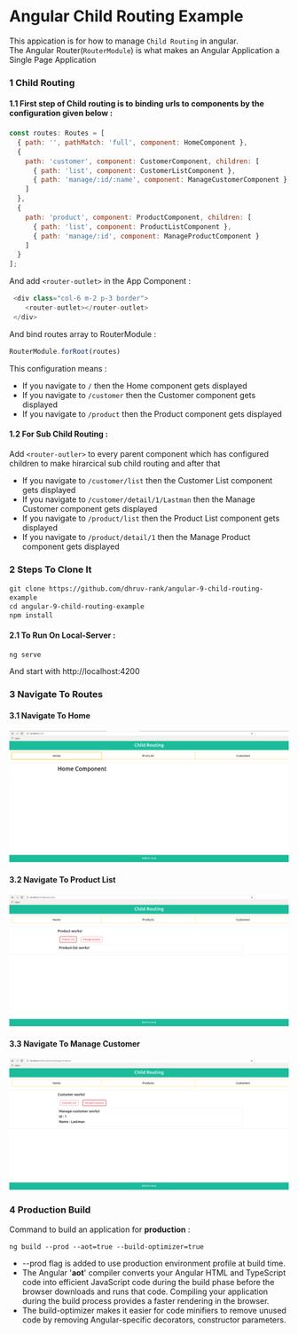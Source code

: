 # Angular Child Routing Example

This appication is for how to manage `Child Routing` in angular.\
The Angular Router(`RouterModule`) is what makes an Angular Application a Single Page Application

### 1 Child Routing 

#### 1.1 First step of Child routing is to binding urls to components by the configuration given below : 

```js
const routes: Routes = [
  { path: '', pathMatch: 'full', component: HomeComponent },
  {
    path: 'customer', component: CustomerComponent, children: [
      { path: 'list', component: CustomerListComponent },
      { path: 'manage/:id/:name', component: ManageCustomerComponent }
    ]
  },
  {
    path: 'product', component: ProductComponent, children: [
      { path: 'list', component: ProductListComponent },
      { path: 'manage/:id', component: ManageProductComponent }
    ]
  }
];
```
And add `<router-outlet>` in the App Component :

```js
 <div class="col-6 m-2 p-3 border">
    <router-outlet></router-outlet>
 </div>
```

And bind routes array to RouterModule :

```js
RouterModule.forRoot(routes)
```

This configuration means :

- If you navigate to `/` then the Home component gets displayed
- If you navigate to `/customer` then the Customer component gets displayed
- If you navigate to `/product` then the Product component gets displayed


#### 1.2 For Sub Child Routing :

Add `<router-outler>` to every parent component which has configured children to make hirarcical sub child routing and after that

- If you navigate to `/customer/list` then the Customer List component gets displayed
- If you navigate to `/customer/detail/1/Lastman` then the Manage Customer component gets displayed
- If you navigate to `/product/list` then the Product List component gets displayed
- If you navigate to `/product/detail/1` then the Manage Product component gets displayed


### 2 Steps To Clone It

```
git clone https://github.com/dhruv-rank/angular-9-child-routing-example
cd angular-9-child-routing-example
npm install
```

#### 2.1 To Run On Local-Server :
```
ng serve
```
And start with http://localhost:4200

### 3 Navigate To Routes 

#### 3.1 Navigate To Home

![Home screenshot](./src/assets/home.jpg)

#### 3.2 Navigate To Product List

![Product List screenshot](./src/assets/product-list.jpg)

#### 3.3 Navigate To Manage Customer

![Manage customer screenshot](./src/assets/manage-customer.jpg)


### 4 Production Build 

Command to build an application for **production** :

```
ng build --prod --aot=true --build-optimizer=true
```
- --prod flag is added to use production environment profile at build time.  
- The Angular '**aot**' compiler converts your Angular HTML and TypeScript code into efficient JavaScript code during the build phase before the browser downloads and runs that code. Compiling your application during the build process provides a faster rendering in the browser.
- The build-optimizer makes it easier for code minifiers to remove unused code by removing Angular-specific decorators, constructor parameters.

